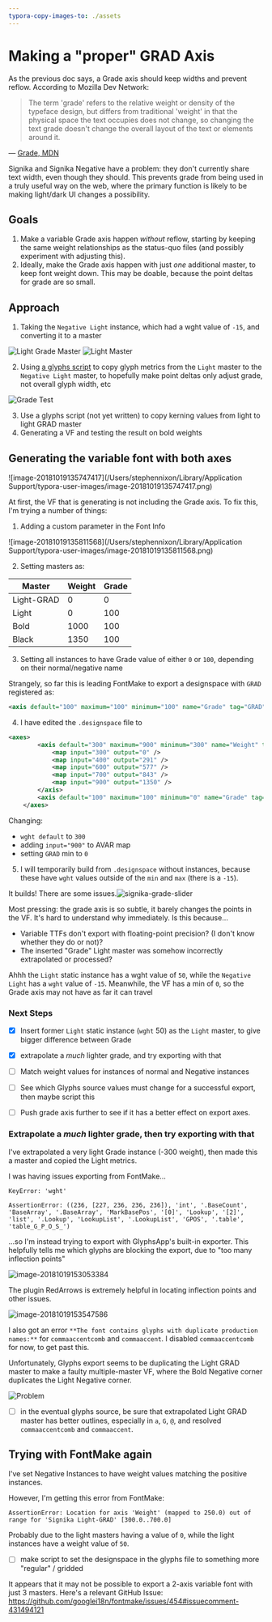 ```yaml
---
typora-copy-images-to: ./assets
---
```


# Making a "proper" GRAD Axis

As the previous doc says, a Grade axis should keep widths and prevent reflow. According to Mozilla Dev Network:

> The term 'grade' refers to the relative weight or density of the typeface design, but differs from traditional 'weight' in that the physical space the text occupies does not change, so changing the text grade doesn't change the overall layout of the text or elements around it.

— [Grade, MDN](https://developer.mozilla.org/en-US/docs/Web/CSS/CSS_Fonts/Variable_Fonts_Guide#Grade)

Signika and Signika Negative have a problem: they don't currently share text width, even though they should. This prevents grade from being used in a truly useful way on the web, where the primary function is likely to be making light/dark UI changes a possibility.

## Goals

1. Make a variable Grade axis happen _without_ reflow, starting by keeping the same weight relationships as the status-quo files (and possibly experiment with adjusting this).
2. Ideally, make the Grade axis happen with just _one_ additional master, to keep font weight down. This may be doable, because the point deltas for grade are so small.

## Approach

1. Taking the `Negative Light` instance, which had a wght value of `-15`, and converting it to a master

![Light Grade Master](assets/light-GRAD.png)
![Light Master](assets/light.png)

2. Using [a glyphs script](https://github.com/thundernixon/Signika/blob/6a36f0dd32c0db964460ab4f4500dcff0c55e24d/scripts/match-metrics.py) to copy glyph metrics from the `Light` master to the `Negative Light` master, to hopefully make point deltas only adjust grade, not overall glyph width, etc

![Grade Test](assets/signika-grade.gif)



3. Use a glyphs script (not yet written) to copy kerning values from light to light GRAD master
4. Generating a VF and testing the result on bold weights

## Generating the variable font with both axes

![image-20181019135747417](/Users/stephennixon/Library/Application Support/typora-user-images/image-20181019135747417.png)	

At first, the VF that is generating is not including the Grade axis. To fix this, I'm trying a number of things:

1.  Adding a custom parameter in the Font Info

   ![image-20181019135811568](/Users/stephennixon/Library/Application Support/typora-user-images/image-20181019135811568.png)

2. Setting masters as:

| Master     | Weight | Grade |
| ---------- | ------ | ----- |
| Light-GRAD | 0      | 0     |
| Light      | 0      | 100   |
| Bold       | 1000   | 100   |
| Black      | 1350   | 100   |

3. Setting all instances to have Grade value of either `0` or `100`, depending on their normal/negative name



Strangely, so far this is leading FontMake to export a designspace with `GRAD` registered as:

```xml
<axis default="100" maximum="100" minimum="100" name="Grade" tag="GRAD" />
```



4. I have edited the `.designspace` file to 

```xml
<axes>
        <axis default="300" maximum="900" minimum="300" name="Weight" tag="wght">
            <map input="300" output="0" />
            <map input="400" output="291" />
            <map input="600" output="577" />
            <map input="700" output="843" />
            <map input="900" output="1350" />
        </axis>
        <axis default="100" maximum="100" minimum="0" name="Grade" tag="GRAD" />
    </axes>
```

Changing:

- `wght default` to `300`
- adding `input="900"` to AVAR map
- setting `GRAD` min to `0`

5. I will temporarily build from `.designspace` without instances, because these have `wght` values outside of the `min` and `max` (there is a `-15`).

It builds! There are some issues.![signika-grade-slider](/Users/stephennixon/type-repos/google-font-repos/signika-for-google/docs/02-grade-axis/assets/signika-grade-slider.gif)

Most pressing: the grade axis is so subtle, it barely changes the points in the VF. It's hard to understand why immediately. Is this because...

- Variable TTFs don't export with floating-point precision? (I don't know whether they do or not)?
- The inserted "Grade" Light master was somehow incorrectly extrapolated or processed?

Ahhh the `Light` static instance has a wght value of `50`, while the `Negative Light` has a `wght` value of `-15`. Meanwhile, the VF has a min of `0`, so the Grade axis may not have as far it can travel

### Next Steps

- [x] Insert former `Light` static instance (`wght` 50) as the `Light` master, to give bigger difference between Grade
- [x] extrapolate a *much* lighter grade, and try exporting with that
- [ ] Match weight values for instances of normal and Negative instances
- [ ] See which Glyphs source values must change for a successful export, then maybe script this

- [ ] Push grade axis further to see if it has a better effect on export axes.



### Extrapolate a *much* lighter grade, then try exporting with that

I've extrapolated a very light Grade instance (-300 weight), then made this a master and copied the Light metrics.

I was having issues exporting from FontMake...

```
KeyError: 'wght'
```

```
AssertionError: ((236, [227, 236, 236, 236]), 'int', '.BaseCount', 'BaseArray', '.BaseArray', 'MarkBasePos', '[0]', 'Lookup', '[2]', 'list', '.Lookup', 'LookupList', '.LookupList', 'GPOS', '.table', 'table_G_P_O_S_')
```

...so I'm instead trying to export with GlyphsApp's built-in exporter. This helpfully tells me which glyphs are blocking the export, due to "too many inflection points"

![image-20181019153053384](assets/image-20181019153053384.png)

The plugin RedArrows is extremely helpful in locating inflection points and other issues.



![image-20181019153547586](/Users/stephennixon/type-repos/google-font-repos/signika-for-google/docs/02-grade-axis/assets/image-20181019153547586.png)

I also got an error `**The font contains glyphs with duplicate production names:**` for `commaaccentcomb` and `commaaccent`. I disabled `commaaccentcomb` for now, to get past this.

Unfortunately, Glyphs export seems to be duplicating the Light GRAD master to make a faulty multiple-master VF, where the Bold Negative corner duplicates the Light Negative corner.

![Problem](assets/grade-problem.gif)



- [ ] in the eventual glyphs source, be sure that extrapolated Light GRAD master has better outlines, especially in `a`, `G`, `@`, and resolved `commaaccentcomb` and `commaaccent`.



## Trying with FontMake again

I've set Negative Instances to have weight values matching the positive instances.



However, I'm getting this error from FontMake:

```
AssertionError: Location for axis 'Weight' (mapped to 250.0) out of range for 'Signika Light-GRAD' [300.0..700.0]
```

Probably due to the light masters having a value of `0`, while the light instances have a weight value of `50`.

- [ ] make script to set the designspace in the glyphs file to something more "regular" / gridded


It appears that it may not be possible to export a 2-axis variable font with just 3 masters. Here's a relevant GitHub Issue: https://github.com/googlei18n/fontmake/issues/454#issuecomment-431494121